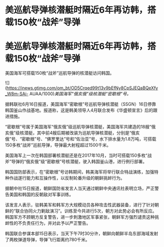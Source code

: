 # 美巡航导弹核潜艇时隔近6年再访韩，搭载150枚“战斧”导弹

# 美巡航导弹核潜艇时隔近6年再访韩，搭载150枚“战斧”导弹

美国海军可搭载150枚“战斧”巡航导弹的核潜艇访问韩国。

![](https://inews.gtimg.com/om_bt/OD5Crqed99t13v9bEfNy8CpSJEQaBQeXfy_W8m-SAi-
AUAA/1000)_美国海军“俄亥俄”级核潜艇“密歇根”号。_

据韩联社6月16日报道，美国海军“密歇根”号巡航导弹核潜艇（SSGN）16日停靠韩国釜山作战基地。报道称，这是韩美领导人4月联合发布《华盛顿宣言》后的跟进措施。

“密歇根”号属于美国海军“俄亥俄”级巡航导弹核潜艇，美国海军共建造的18艘“俄亥俄”级核潜艇，其中前4艘后期被改装为巡航导弹核潜艇，分别是“俄亥俄”号、“密歇根”号、“佛罗里达”号和“佐治亚”号，水下排水量为1.8万吨，可搭载150多枚“战斧”巡航导弹，导弹最大射程超过1500千米。

美国海军上一次在韩国部署核潜艇还是在2017年10月，当时可搭载150多枚“战斧”导弹的“俄亥俄”级“密歇根”号核潜艇，驶入韩国釜山港，进行例行部署。

韩国国防部表示，在“密歇根”号访韩期间，韩美海军将举行联合特战演练，加强特种作战遂行能力和互操作性，以反制轮番升级的朝鲜挑衅行为。

据朝中社15日报道，朝鲜国防省发言人当天通过朝鲜中央通讯社表明立场，严正警告美国和韩国的反朝敌对军事训练。

该发言人表示，驻韩美军和韩军方大规模动员各种攻击性武器装备，进行了针对朝鲜的“联合协同火力剿敌演习”。训练至今共进行5次，朝方对此势必会有所反应。韩国军方不顾朝方反复警告，进一步刺激地区军事紧张，朝鲜军方强烈谴责这种挑衅性的不负责任行为，并对此予以严正警告。

韩国联合参谋本部15日表示，当天下午7时30分许，朝鲜向朝鲜半岛东部海域发射了两枚弹道导弹，导弹飞行距离约780千米。

